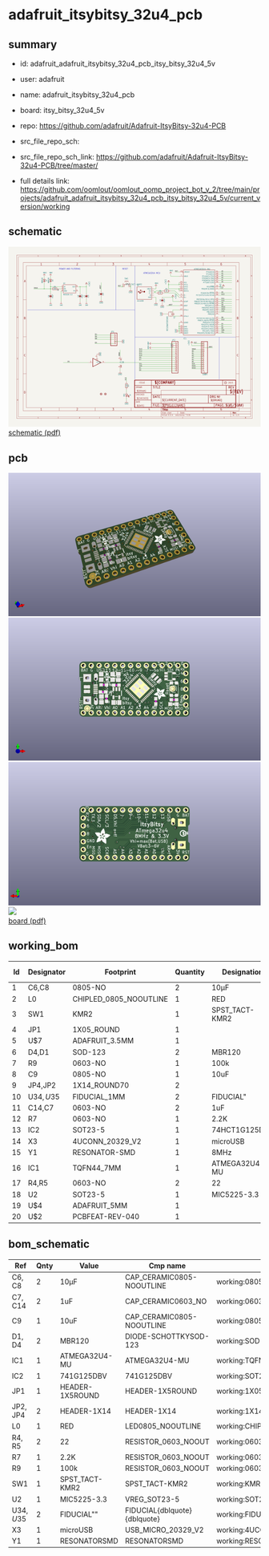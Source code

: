 # adafruit_itsybitsy_32u4_pcb
 
## summary 
* id: adafruit_adafruit_itsybitsy_32u4_pcb_itsy_bitsy_32u4_5v
* user: adafruit
* name: adafruit_itsybitsy_32u4_pcb
* board: itsy_bitsy_32u4_5v
* repo: https://github.com/adafruit/Adafruit-ItsyBitsy-32u4-PCB



* src_file_repo_sch: 
* src_file_repo_sch_link: https://github.com/adafruit/Adafruit-ItsyBitsy-32u4-PCB/tree/master/
* full details link: https://github.com/oomlout/oomlout_oomp_project_bot_v_2/tree/main/projects/adafruit_adafruit_itsybitsy_32u4_pcb_itsy_bitsy_32u4_5v/current_version/working  

## schematic  
![](working_schematic_600.png)  
[schematic (pdf)](working_schematic.pdf)  

## pcb  
![](working_3d_600.png) 
![](working_3d_front_600.png)  
![](working_3d_back_600.png)  
![](working_600.png)  
[board (pdf)](working.pdf)  

## working_bom
| Id | Designator | Footprint | Quantity | Designation | Supplier and ref |  | None | 
| --- | --- | --- | --- | --- | --- | --- | --- | 
| 1 | C6,C8 | 0805-NO | 2 | 10µF |  |  | [''] | 
| 2 | L0 | CHIPLED_0805_NOOUTLINE | 1 | RED |  |  | [''] | 
| 3 | SW1 | KMR2 | 1 | SPST_TACT-KMR2 |  |  | [''] | 
| 4 | JP1 | 1X05_ROUND | 1 |  |  |  | [''] | 
| 5 | U$7 | ADAFRUIT_3.5MM | 1 |  |  |  | [''] | 
| 6 | D4,D1 | SOD-123 | 2 | MBR120 |  |  | [''] | 
| 7 | R9 | 0603-NO | 1 | 100k |  |  | [''] | 
| 8 | C9 | 0805-NO | 1 | 10uF |  |  | [''] | 
| 9 | JP4,JP2 | 1X14_ROUND70 | 2 |  |  |  | [''] | 
| 10 | U$34,U$35 | FIDUCIAL_1MM | 2 | FIDUCIAL" |  |  | [''] | 
| 11 | C14,C7 | 0603-NO | 2 | 1uF |  |  | [''] | 
| 12 | R7 | 0603-NO | 1 | 2.2K |  |  | [''] | 
| 13 | IC2 | SOT23-5 | 1 | 74HCT1G125DBV |  |  | [''] | 
| 14 | X3 | 4UCONN_20329_V2 | 1 | microUSB |  |  | [''] | 
| 15 | Y1 | RESONATOR-SMD | 1 | 8MHz |  |  | [''] | 
| 16 | IC1 | TQFN44_7MM | 1 | ATMEGA32U4-MU |  |  | [''] | 
| 17 | R4,R5 | 0603-NO | 2 | 22 |  |  | [''] | 
| 18 | U2 | SOT23-5 | 1 | MIC5225-3.3 |  |  | [''] | 
| 19 | U$4 | ADAFRUIT_5MM | 1 |  |  |  | [''] | 
| 20 | U$2 | PCBFEAT-REV-040 | 1 |  |  |  | [''] | 


## bom_schematic
| Ref | Qnty | Value | Cmp name | Footprint | Description | Vendor | DNP | 
| --- | --- | --- | --- | --- | --- | --- | --- | 
| C6, C8 | 2 | 10µF | CAP_CERAMIC0805-NOOUTLINE | working:0805-NO |  |  |  | 
| C7, C14 | 2 | 1uF | CAP_CERAMIC0603_NO | working:0603-NO |  |  |  | 
| C9 | 1 | 10uF | CAP_CERAMIC0805-NOOUTLINE | working:0805-NO |  |  |  | 
| D1, D4 | 2 | MBR120 | DIODE-SCHOTTKYSOD-123 | working:SOD-123 |  |  |  | 
| IC1 | 1 | ATMEGA32U4-MU | ATMEGA32U4-MU | working:TQFN44_7MM |  |  |  | 
| IC2 | 1 | 741G125DBV | 741G125DBV | working:SOT23-5 |  |  |  | 
| JP1 | 1 | HEADER-1X5ROUND | HEADER-1X5ROUND | working:1X05_ROUND |  |  |  | 
| JP2, JP4 | 2 | HEADER-1X14 | HEADER-1X14 | working:1X14_ROUND70 |  |  |  | 
| L0 | 1 | RED | LED0805_NOOUTLINE | working:CHIPLED_0805_NOOUTLINE |  |  |  | 
| R4, R5 | 2 | 22 | RESISTOR_0603_NOOUT | working:0603-NO |  |  |  | 
| R7 | 1 | 2.2K | RESISTOR_0603_NOOUT | working:0603-NO |  |  |  | 
| R9 | 1 | 100k | RESISTOR_0603_NOOUT | working:0603-NO |  |  |  | 
| SW1 | 1 | SPST_TACT-KMR2 | SPST_TACT-KMR2 | working:KMR2 |  |  |  | 
| U2 | 1 | MIC5225-3.3 | VREG_SOT23-5 | working:SOT23-5 |  |  |  | 
| U$34, U$35 | 2 | FIDUCIAL"" | FIDUCIAL{dblquote}{dblquote} | working:FIDUCIAL_1MM |  |  |  | 
| X3 | 1 | microUSB | USB_MICRO_20329_V2 | working:4UCONN_20329_V2 |  |  |  | 
| Y1 | 1 | RESONATORSMD | RESONATORSMD | working:RESONATOR-SMD |  |  |  | 



